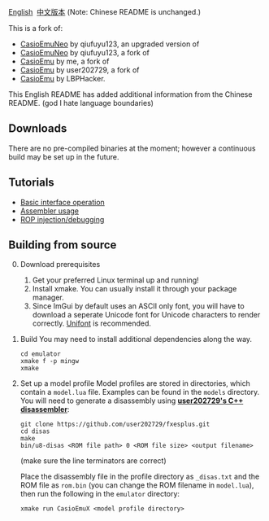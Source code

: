 [English](./README.md)&nbsp; [中文版本](docs/README_zh.md)
(Note: Chinese README is unchanged.)

This is a fork of:
- [CasioEmuNeo](https://github.com/qiufuyu123/CasioEmuNeo) by qiufuyu123, an upgraded version of
- [CasioEmuNeo](https://github.com/qiufuyu123/CasioEmuX) by qiufuyu123, a fork of
- [CasioEmu](https://github.com/gamingwithevets/CasioEmu) by me, a fork of
- [CasioEmu](https://github.com/user202729/CasioEmu) by user202729, a fork of
- [CasioEmu](https://github.com/LBPHacker/CasioEmu) by LBPHacker.

This English README has added additional information from the Chinese README. (god I hate language boundaries)

## Downloads
There are no pre-compiled binaries at the moment; however a continuous build may be set up in the future.

## Tutorials
- [Basic interface operation](./docs/intro_ui.md)
- [Assembler usage](./docs/intro_asm.md)
- [ROP injection/debugging](./docs/intro_rop.md)

## Building from source
0. Download prerequisites
   1. Get your preferred Linux terminal up and running!
   2. Install xmake. You can usually install it through your package manager.
   3. Since ImGui by default uses an ASCII only font, you will have to download a seperate Unicode font for Unicode characters to render correctly. [Unifont](https://unifoundry.com/pub/unifont/) is recommended.
1. Build
   You may need to install additional dependencies along the way.
   ```shell
   cd emulator
   xmake f -p mingw
   xmake
   ```
2. Set up a model profile
   Model profiles are stored in directories, which contain a `model.lua` file. Examples can be found in the `models` directory.  
   You will need to generate a disassembly using [**user202729's C++ disassembler**](https://github.com/user202729/fxesplus/tree/master/disas):
   ```shell
   git clone https://github.com/user202729/fxesplus.git
   cd disas
   make
   bin/u8-disas <ROM file path> 0 <ROM file size> <output filename>
   ```
   (make sure the line terminators are correct)

   Place the disassembly file in the profile directory as `_disas.txt` and the ROM file as `rom.bin` (you can change the ROM filename in `model.lua`), then run the following in the `emulator` directory:
   ```shell
   xmake run CasioEmuX <model profile directory>
   ```
